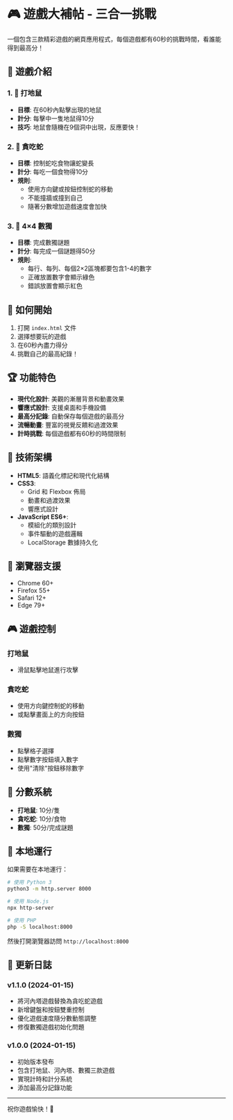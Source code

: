 # 🎮 遊戲大補帖 - 三合一挑戰

一個包含三款精彩遊戲的網頁應用程式，每個遊戲都有60秒的挑戰時間，看誰能得到最高分！

## 🎯 遊戲介紹

### 1. 🔨 打地鼠
- **目標**: 在60秒內點擊出現的地鼠
- **計分**: 每擊中一隻地鼠得10分
- **技巧**: 地鼠會隨機在9個洞中出現，反應要快！

### 2. 🐍 貪吃蛇
- **目標**: 控制蛇吃食物讓蛇變長
- **計分**: 每吃一個食物得10分
- **規則**: 
  - 使用方向鍵或按鈕控制蛇的移動
  - 不能撞牆或撞到自己
  - 隨著分數增加遊戲速度會加快

### 3. 🔢 4×4 數獨
- **目標**: 完成數獨謎題
- **計分**: 每完成一個謎題得50分
- **規則**: 
  - 每行、每列、每個2×2區塊都要包含1-4的數字
  - 正確放置數字會顯示綠色
  - 錯誤放置會顯示紅色

## 🚀 如何開始

1. 打開 `index.html` 文件
2. 選擇想要玩的遊戲
3. 在60秒內盡力得分
4. 挑戰自己的最高紀錄！

## 🏆 功能特色

- **現代化設計**: 美觀的漸層背景和動畫效果
- **響應式設計**: 支援桌面和手機設備
- **最高分記錄**: 自動保存每個遊戲的最高分
- **流暢動畫**: 豐富的視覺反饋和過渡效果
- **計時挑戰**: 每個遊戲都有60秒的時間限制

## 🎨 技術架構

- **HTML5**: 語義化標記和現代化結構
- **CSS3**: 
  - Grid 和 Flexbox 佈局
  - 動畫和過渡效果
  - 響應式設計
- **JavaScript ES6+**: 
  - 模組化的類別設計
  - 事件驅動的遊戲邏輯
  - LocalStorage 數據持久化

## 📱 瀏覽器支援

- Chrome 60+
- Firefox 55+
- Safari 12+
- Edge 79+

## 🎮 遊戲控制

### 打地鼠
- 滑鼠點擊地鼠進行攻擊

### 貪吃蛇
- 使用方向鍵控制蛇的移動
- 或點擊畫面上的方向按鈕

### 數獨
- 點擊格子選擇
- 點擊數字按鈕填入數字
- 使用"清除"按鈕移除數字

## 🏅 分數系統

- **打地鼠**: 10分/隻
- **貪吃蛇**: 10分/食物
- **數獨**: 50分/完成謎題

## 🔧 本地運行

如果需要在本地運行：

```bash
# 使用 Python 3
python3 -m http.server 8000

# 使用 Node.js
npx http-server

# 使用 PHP
php -S localhost:8000
```

然後打開瀏覽器訪問 `http://localhost:8000`

## 📝 更新日誌

### v1.1.0 (2024-01-15)
- 將河內塔遊戲替換為貪吃蛇遊戲
- 新增鍵盤和按鈕雙重控制
- 優化遊戲速度隨分數動態調整
- 修復數獨遊戲初始化問題

### v1.0.0 (2024-01-15)
- 初始版本發布
- 包含打地鼠、河內塔、數獨三款遊戲
- 實現計時和計分系統
- 添加最高分記錄功能

---

祝你遊戲愉快！🎉